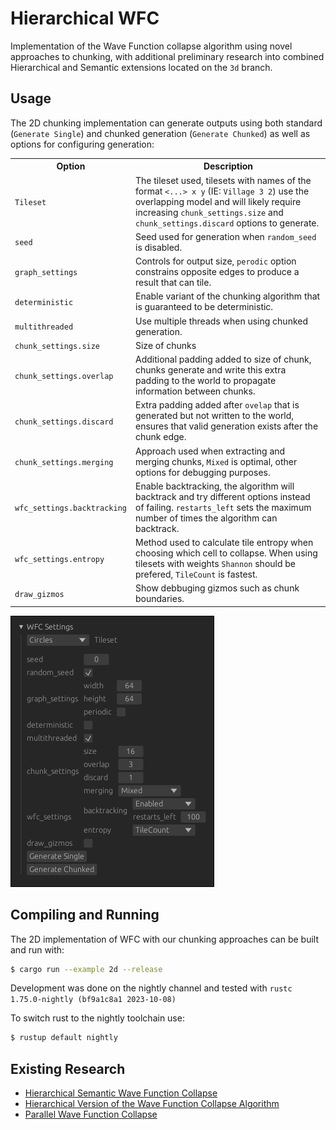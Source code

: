 # Hierarchical WFC

Implementation of the Wave Function collapse algorithm using novel approaches to chunking, with additional preliminary research into combined Hierarchical and Semantic extensions located on the `3d` branch.

## Usage

The 2D chunking implementation can generate outputs using both standard (`Generate Single`) and chunked generation (`Generate Chunked`) as well as options for configuring generation:

<table >
  <th>Option</th>
  <th>Description</th>

  <tr> 
    <td><code>Tileset</code></td>  
    <td> 
      The tileset used, tilesets with names of the format <code><...> x y</code> (IE: <code>Village 3 2</code>) use the overlapping model and will likely require increasing <code>chunk_settings.size</code> and <code>chunk_settings.discard</code> options to generate.
    </td> 
  </tr>
  <tr> 
    <td><code>seed</code></td> 
    <td> 
      Seed used for generation when <code>random_seed</code> is disabled.
    </td> 
  </tr>   
  <tr>
    <td><code>graph_settings</code></td> 
    <td>
      Controls for output size, <code>perodic</code> option constrains opposite edges to produce a result that can tile.
    </td>
  </tr>
  <tr>
    <td><code>deterministic</code></td> 
    <td>
      Enable variant of the chunking algorithm that is guaranteed to be deterministic.
    </td>
  </tr>
  <tr>
    <td><code>multithreaded</code></td> 
    <td>
      Use multiple threads when using chunked generation.
    </td>
  </tr>
  <tr>
    <td><code>chunk_settings.size</code></td> 
    <td> 
      Size of chunks
    </td>
  </tr>
  <tr>
    <td><code>chunk_settings.overlap</code></td> 
    <td>
    Additional padding added to size of chunk, chunks generate and write this extra padding to the world to propagate information between chunks.
    </td>
  </tr>
  <tr>
    <td><code>chunk_settings.discard</code></td> 
    <td> 
      Extra padding added after <code>ovelap</code> that is generated but not written to the world, ensures that valid generation exists after the chunk edge.
    </td>
  </tr>
  <tr>
    <td><code>chunk_settings.merging</code></td> 
    <td>
      Approach used when extracting and merging chunks, <code>Mixed</code> is optimal, other options for debugging purposes. 
    </td>
  </tr>
    <tr>
    <td><code>wfc_settings.backtracking</code></td> 
    <td>
      Enable backtracking, the algorithm will backtrack and try different options instead of failing. <code>restarts_left</code> sets the maximum number of times the algorithm can backtrack. 
    </td>
  </tr>
  </tr>
    <tr>
    <td><code>wfc_settings.entropy</code></td> 
    <td>
      Method used to calculate tile entropy when choosing which cell to collapse. When using tilesets with weights <code>Shannon</code> should be prefered, <code>TileCount</code> is fastest.
    </td>
  </tr>
  </tr>
    <tr>
    <td><code>draw_gizmos</code></td> 
    <td>
      Show debbuging gizmos such as chunk boundaries. 
    </td>
  </tr>
</table>

![Alt text](image.png)

## Compiling and Running

The 2D implementation of WFC with our chunking approaches can be built and run with:

```bash
$ cargo run --example 2d --release
```

Development was done on the nightly channel and tested with `rustc 1.75.0-nightly (bf9a1c8a1 2023-10-08)`

To switch rust to the nightly toolchain use:

```bash
$ rustup default nightly
```

## Existing Research

- [Hierarchical Semantic Wave Function Collapse](https://dl.acm.org/doi/pdf/10.1145/3582437.3587209)
- [Hierarchical Version of the Wave Function Collapse Algorithm](https://dspace.cuni.cz/handle/20.500.11956/181572)
- [Parallel Wave Function Collapse](https://amylh.github.io/WaveCollapseGen/texts/wfc-report.pdf)
